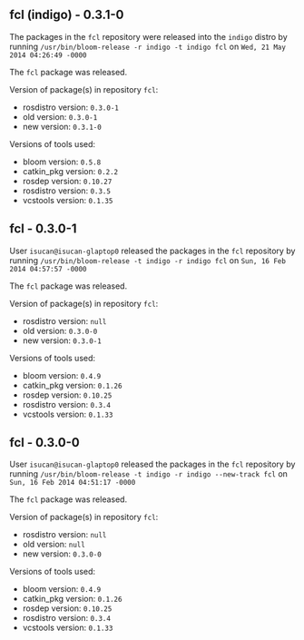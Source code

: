 ## fcl (indigo) - 0.3.1-0

The packages in the `fcl` repository were released into the `indigo` distro by running `/usr/bin/bloom-release -r indigo -t indigo fcl` on `Wed, 21 May 2014 04:26:49 -0000`

The `fcl` package was released.

Version of package(s) in repository `fcl`:
- rosdistro version: `0.3.0-1`
- old version: `0.3.0-1`
- new version: `0.3.1-0`

Versions of tools used:
- bloom version: `0.5.8`
- catkin_pkg version: `0.2.2`
- rosdep version: `0.10.27`
- rosdistro version: `0.3.5`
- vcstools version: `0.1.35`


## fcl - 0.3.0-1

User `isucan@isucan-glaptop0` released the packages in the `fcl` repository by running `/usr/bin/bloom-release -t indigo -r indigo fcl` on `Sun, 16 Feb 2014 04:57:57 -0000`

The `fcl` package was released.

Version of package(s) in repository `fcl`:
- rosdistro version: `null`
- old version: `0.3.0-0`
- new version: `0.3.0-1`

Versions of tools used:
- bloom version: `0.4.9`
- catkin_pkg version: `0.1.26`
- rosdep version: `0.10.25`
- rosdistro version: `0.3.4`
- vcstools version: `0.1.33`


## fcl - 0.3.0-0

User `isucan@isucan-glaptop0` released the packages in the `fcl` repository by running `/usr/bin/bloom-release -t indigo -r indigo --new-track fcl` on `Sun, 16 Feb 2014 04:51:17 -0000`

The `fcl` package was released.

Version of package(s) in repository `fcl`:
- rosdistro version: `null`
- old version: `null`
- new version: `0.3.0-0`

Versions of tools used:
- bloom version: `0.4.9`
- catkin_pkg version: `0.1.26`
- rosdep version: `0.10.25`
- rosdistro version: `0.3.4`
- vcstools version: `0.1.33`


